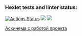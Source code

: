 ### Hexlet tests and linter status:
[![Actions Status](https://github.com/SevaErshov/python-project-lvl2/workflows/hexlet-check/badge.svg)](https://github.com/SevaErshov/python-project-lvl2/actions)
<a href="https://codeclimate.com/github/SevaErshov/python-project-lvl2/maintainability"><img src="https://api.codeclimate.com/v1/badges/135c73fe330acb7e8af0/maintainability" /></a>
<a href="https://codeclimate.com/github/SevaErshov/python-project-lvl2/test_coverage"><img src="https://api.codeclimate.com/v1/badges/135c73fe330acb7e8af0/test_coverage" /></a>

[Аскинема с работой проекта](https://asciinema.org/a/510691)
